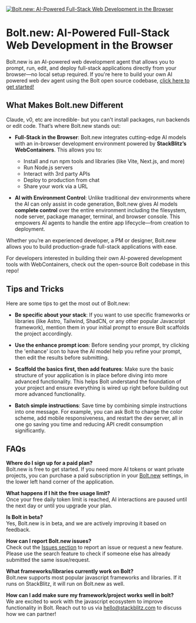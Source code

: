 [![Bolt.new: AI-Powered Full-Stack Web Development in the Browser](./public/social_preview_index.jpg)](https://bolt.new)

# Bolt.new: AI-Powered Full-Stack Web Development in the Browser

Bolt.new is an AI-powered web development agent that allows you to prompt, run, edit, and deploy full-stack applications directly from your browser—no local setup required. If you're here to build your own AI powered web dev agent using the Bolt open source codebase, [click here to get started!](./CONTRIBUTING.md)

## What Makes Bolt.new Different

Claude, v0, etc are incredible- but you can't install packages, run backends or edit code. That’s where Bolt.new stands out:

- **Full-Stack in the Browser**: Bolt.new integrates cutting-edge AI models with an in-browser development environment powered by **StackBlitz’s WebContainers**. This allows you to:
  - Install and run npm tools and libraries (like Vite, Next.js, and more)
  - Run Node.js servers
  - Interact with 3rd party APIs
  - Deploy to production from chat
  - Share your work via a URL

- **AI with Environment Control**: Unlike traditional dev environments where the AI can only assist in code generation, Bolt.new gives AI models **complete control** over the entire  environment including the filesystem, node server, package manager, terminal, and browser console. This empowers AI agents to handle the entire app lifecycle—from creation to deployment.

Whether you’re an experienced developer, a PM or designer, Bolt.new allows you to build production-grade full-stack applications with ease.

For developers interested in building their own AI-powered development tools with WebContainers, check out the open-source Bolt codebase in this repo!

## Tips and Tricks

Here are some tips to get the most out of Bolt.new:

- **Be specific about your stack**: If you want to use specific frameworks or libraries (like Astro, Tailwind, ShadCN, or any other popular Javacsript framework), mention them in your initial prompt to ensure Bolt scaffolds the project accordingly.

- **Use the enhance prompt icon**: Before sending your prompt, try clicking the 'enhance' icon to have the AI model help you refine your prompt, then edit the results before submitting.

- **Scaffold the basics first, then add features**: Make sure the basic structure of your application is in place before diving into more advanced functionality. This helps Bolt understand the foundation of your project and ensure everything is wired up right before building out more advanced functionality.

- **Batch simple instructions**: Save time by combining simple instructions into one message. For example, you can ask Bolt to change the color scheme, add mobile responsiveness, and restart the dev server, all in one go saving you time and reducing API credit consumption significantly.

## FAQs

**Where do I sign up for a paid plan?**  
Bolt.new is free to get started. If you need more AI tokens or want private projects, you can purchase a paid subscription in your [Bolt.new](https://bolt.new) settings, in the lower left hand corner of the application. 

**What happens if I hit the free usage limit?**  
Once your free daily token limit is reached, AI interactions are paused until the next day or until you upgrade your plan.

**Is Bolt in beta?**  
Yes, Bolt.new is in beta, and we are actively improving it based on feedback.

**How can I report Bolt.new issues?**  
Check out the [Issues section](https://github.com/bolt.new/issues) to report an issue or request a new feature. Please use the search feature to check if someone else has already submitted the same issue/request.

**What frameworks/libraries currently work on Bolt?**  
Bolt.new supports most popular javascript frameworks and libraries. If it runs on StackBlitz, it will run on Bolt.new as well.

**How can I add make sure my framework/project works well in bolt?**  
We are excited to work with the javascript ecosystem to improve functionality in Bolt. Reach out to us via [hello@stackblitz.com](mailto:hello@stackblitz.com) to discuss how we can partner!
